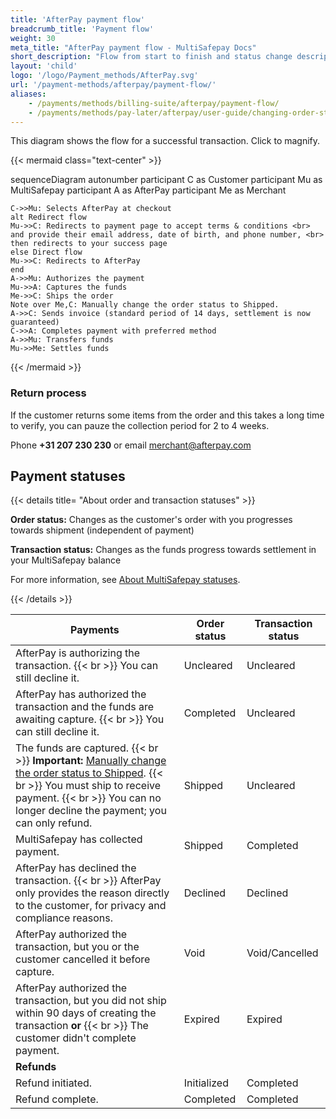 ```yaml
---
title: 'AfterPay payment flow'
breadcrumb_title: 'Payment flow'
weight: 30
meta_title: "AfterPay payment flow - MultiSafepay Docs"
short_description: "Flow from start to finish and status change descriptions"
layout: 'child'
logo: '/logo/Payment_methods/AfterPay.svg'
url: '/payment-methods/afterpay/payment-flow/'
aliases:
    - /payments/methods/billing-suite/afterpay/payment-flow/
    - /payments/methods/pay-later/afterpay/user-guide/changing-order-status-to-shipped/
---
```


This diagram shows the flow for a successful transaction. Click to magnify.

{{< mermaid class="text-center" >}}

sequenceDiagram
    autonumber
    participant C as Customer
    participant Mu as MultiSafepay
    participant A as AfterPay
    participant Me as Merchant

    C->>Mu: Selects AfterPay at checkout
    alt Redirect flow
    Mu->>C: Redirects to payment page to accept terms & conditions <br> and provide their email address, date of birth, and phone number, <br> then redirects to your success page
    else Direct flow
    Mu->>C: Redirects to AfterPay
    end
    A->>Mu: Authorizes the payment
    Mu->>A: Captures the funds
    Me->>C: Ships the order
    Note over Me,C: Manually change the order status to Shipped. 
    A->>C: Sends invoice (standard period of 14 days, settlement is now guaranteed)
    C->>A: Completes payment with preferred method
    A->>Mu: Transfers funds 
    Mu->>Me: Settles funds

{{< /mermaid >}}
&nbsp;  
### Return process
If the customer returns some items from the order and this takes a long time to verify, you can pauze the collection period for 2 to 4 weeks. 

Phone **+31 207 230 230** or email <merchant@afterpay.com> 

## Payment statuses

{{< details title= "About order and transaction statuses" >}}

**Order status:** Changes as the customer's order with you progresses towards shipment (independent of payment)

**Transaction status:** Changes as the funds progress towards settlement in your MultiSafepay balance

For more information, see [About MultiSafepay statuses](/about-payments/multisafepay-statuses/).

{{< /details >}}

| Payments | Order status | Transaction status |
|---|---|---|
| AfterPay is authorizing the transaction. {{< br >}} You can still decline it. | Uncleared | Uncleared |
| AfterPay has authorized the transaction and the funds are awaiting capture. {{< br >}} You can still decline it. | Completed  | Uncleared  |
| The funds are captured. {{< br >}} **Important:** [Manually change the order status to Shipped](/about-payments/pay-later-shipped-status/). {{< br >}} You must ship to receive payment. {{< br >}} You can no longer decline the payment; you can only refund. | Shipped | Uncleared |
| MultiSafepay has collected payment. | Shipped | Completed |
| AfterPay has declined the transaction. {{< br >}} AfterPay only provides the reason directly to the customer, for privacy and compliance reasons.  | Declined | Declined |
| AfterPay authorized the transaction, but you or the customer cancelled it before capture. | Void | Void/Cancelled |
| AfterPay authorized the transaction, but you did not ship within 90 days of creating the transaction **or** {{< br >}} The customer didn't complete payment. | Expired | Expired |
|**Refunds**|||
| Refund initiated. | Initialized | Completed |
| Refund complete. | Completed | Completed |


